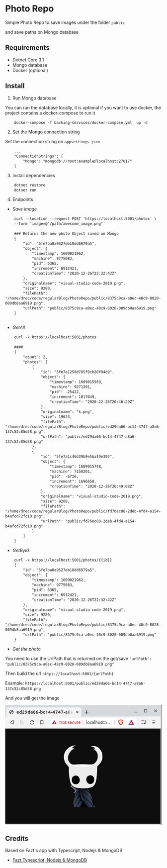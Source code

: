 # Photo Repo

Simple Photo Repo to save images under the folder `public`

and save paths on Mongo database

## Requirements

* Dotnet Core 3.1
* Mongo database
* Docker (optional)

## Install

1. Run Mongo database

You can run the database locally, it is optional if you want to use docker, the project contains a docker-compose to run it

``` 
    docker-compose -f backing-services/docker-compose.yml  up -d
```

2. Set the Mongo connection string

Set the connection string on `appsettings.json`

``` 
    ...
    "ConnectionStrings": {
        "Mongo": "mongodb://root:example@localhost:27017"
    }
```

3. Install dependencies

``` 
    dotnet restore
    dotnet run
```

4. Endpoints

* *Save image*

``` 
    curl --location --request POST 'https://localhost:5001/photos' \
    --form 'image=@"/path/awesome_image.png"'

    ### Returns the new photo Object saved on Mongo
    {
        "id": "5fe7ba0a9527eb18dd6979a5",
        "object": {
            "timestamp": 1609021962,
            "machine": 9775083,
            "pid": 6365,
            "increment": 6912421,
            "creationTime": "2020-12-26T22:32:42Z"
        },
        "originalname": "visual-studio-code-2019.png",
        "size": 9280,
        "filePath": "/home/drec/code/regularBlog/PhotoRepo/public/8375c9ca-a0ec-48c9-8028-009db8aa6919.png",
        "urlPath": "public/8375c9ca-a0ec-48c9-8028-009db8aa6919.png"
    }
    
```

* *GetAll*

``` 
    curl -k https://localhost:5001/photos

    ####
    {
        "count": 2,
        "photos": [
            {
                "id": "5fe7a1258d785f9cb20f84d9",
                "object": {
                    "timestamp": 1609015589,
                    "machine": 9271391,
                    "pid": -25422,
                    "increment": 1017049,
                    "creationTime": "2020-12-26T20:46:29Z"
                },
                "originalname": "k.png",
                "size": 19623,
                "filePath": "/home/drec/code/regularBlog/PhotoRepo/public/ed29da66-bc14-4747-a8a6-137c52c85d38.png",
                "urlPath": "public/ed29da66-bc14-4747-a8a6-137c52c85d38.png"
            },
            {
                "id": "5fe7a1c46d39b9e5ba19e392",
                "object": {
                    "timestamp": 1609015748,
                    "machine": 7158201,
                    "pid": -6726,
                    "increment": 1696658,
                    "creationTime": "2020-12-26T20:49:08Z"
                },
                "originalname": "visual-studio-code-2019.png",
                "size": 9280,
                "filePath": "/home/drec/code/regularBlog/PhotoRepo/public/fd76ec88-2deb-4fd4-a154-b4afcd72fc10.png",
                "urlPath": "public/fd76ec88-2deb-4fd4-a154-b4afcd72fc10.png"
            }
        ]
    }
```

* *GetById*

``` 
    curl -k https://localhost:5001/photos/{{id}}
    {
        "id": "5fe7ba0a9527eb18dd6979a5",
        "object": {
            "timestamp": 1609021962,
            "machine": 9775083,
            "pid": 6365,
            "increment": 6912421,
            "creationTime": "2020-12-26T22:32:42Z"
        },
        "originalname": "visual-studio-code-2019.png",
        "size": 9280,
        "filePath": "/home/drec/code/regularBlog/PhotoRepo/public/8375c9ca-a0ec-48c9-8028-009db8aa6919.png",
        "urlPath": "public/8375c9ca-a0ec-48c9-8028-009db8aa6919.png"
    }
```

* *Get the photo*

You need to use the UrlPath that is returned on the get/save `"urlPath": "public/8375c9ca-a0ec-48c9-8028-009db8aa6919.png"`

Then build the url `https://localhost:5001/{urlPath}`

Example: `https://localhost:5001/public/ed29da66-bc14-4747-a8a6-137c52c85d38.png`

And you will get the image

![Image uploaded](_ReadmeFiles/screenshot_demo.png)

## Credits

Based on Fazt's app with Typescript, Nodejs & MongoDB
* [Fazt Typescript, Nodejs & MongoDB](https://www.youtube.com/watch?v=OMBwyCNmoPY)